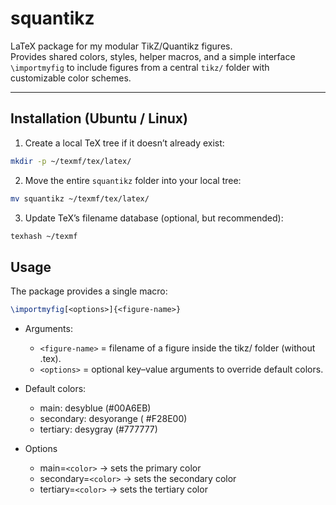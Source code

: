 # squantikz

LaTeX package for my modular TikZ/Quantikz figures.  
Provides shared colors, styles, helper macros, and a simple interface `\importmyfig` to include figures from a central `tikz/` folder with customizable color schemes.

---

## Installation (Ubuntu / Linux)

1. Create a local TeX tree if it doesn’t already exist:

```bash
mkdir -p ~/texmf/tex/latex/
```

2. Move the entire `squantikz` folder into your local tree:

```bash
mv squantikz ~/texmf/tex/latex/
```

3. Update TeX’s filename database (optional, but recommended):

```bash
texhash ~/texmf
```

## Usage
The package provides a single macro:

```latex
\importmyfig[<options>]{<figure-name>}
```
* Arguments:
    * `<figure-name>` = filename of a figure inside the tikz/ folder (without .tex).
    * `<options>` = optional key–value arguments to override default colors.

* Default colors:
    * main: desyblue (#00A6EB)
    * secondary: desyorange ( #F28E00)
    * tertiary: desygray (#777777)

* Options
    * main=`<color>` → sets the primary color
    * secondary=`<color>` → sets the secondary color
    * tertiary=`<color>` → sets the tertiary color